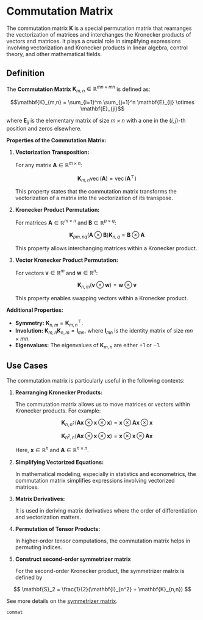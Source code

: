 # Commutation Matrix

The commutation matrix $\mathbf{K}$ is a special permutation matrix that rearranges the vectorization of matrices and interchanges the Kronecker products of vectors and matrices. It plays a crucial role in simplifying expressions involving vectorization and Kronecker products in linear algebra, control theory, and other mathematical fields.

## Definition

The **Commutation Matrix** $\mathbf{K}_{m,n} \in \mathbb{R}^{mn \times mn}$ is defined as:

```math
\mathbf{K}_{m,n} = \sum_{i=1}^m \sum_{j=1}^n \mathbf{E}_{ij} \otimes \mathbf{E}_{ji}
```

where $\mathbf{E}_{ij}$ is the elementary matrix of size $m \times n$ with a one in the $(i, j)$-th position and zeros elsewhere.

**Properties of the Commutation Matrix:**

1. **Vectorization Transposition:**

   For any matrix $\mathbf{A} \in \mathbb{R}^{m \times n}$:

   ```math
   \mathbf{K}_{m,n} \operatorname{vec}(\mathbf{A}) = \operatorname{vec}(\mathbf{A}^\top)
   ```

   This property states that the commutation matrix transforms the vectorization of a matrix into the vectorization of its transpose.

2. **Kronecker Product Permutation:**

   For matrices $\mathbf{A} \in \mathbb{R}^{m \times n}$ and $\mathbf{B} \in \mathbb{R}^{p \times q}$:

   ```math
   \mathbf{K}_{p m, n q} (\mathbf{A} \otimes \mathbf{B}) \mathbf{K}_{n, q} = \mathbf{B} \otimes \mathbf{A}
   ```

   This property allows interchanging matrices within a Kronecker product.

3. **Vector Kronecker Product Permutation:**

   For vectors $\mathbf{v} \in \mathbb{R}^m$ and $\mathbf{w} \in \mathbb{R}^n$:

   ```math
   \mathbf{K}_{n,m} (\mathbf{v} \otimes \mathbf{w}) = \mathbf{w} \otimes \mathbf{v}
   ```

   This property enables swapping vectors within a Kronecker product.

**Additional Properties:**

- **Symmetry:** $\mathbf{K}_{n,m} = \mathbf{K}_{m,n}^\top$.
- **Involution:** $\mathbf{K}_{m,n} \mathbf{K}_{n,m} = \mathbf{I}_{mn}$, where $\mathbf{I}_{mn}$ is the identity matrix of size $mn \times mn$.
- **Eigenvalues:** The eigenvalues of $\mathbf{K}_{m,n}$ are either $+1$ or $-1$.

## Use Cases

The commutation matrix is particularly useful in the following contexts:

1. **Rearranging Kronecker Products:**

   The commutation matrix allows us to move matrices or vectors within Kronecker products. For example:

   ```math
   \mathbf{K}_{n,n^2} (\mathbf{A} \mathbf{x} \otimes \mathbf{x} \otimes \mathbf{x}) = \mathbf{x} \otimes \mathbf{A} \mathbf{x} \otimes \mathbf{x}
   ```

   ```math
   \mathbf{K}_{n^2,n} (\mathbf{A} \mathbf{x} \otimes \mathbf{x} \otimes \mathbf{x}) = \mathbf{x} \otimes \mathbf{x} \otimes \mathbf{A} \mathbf{x}
   ```

   Here, $\mathbf{x} \in \mathbb{R}^n$ and $\mathbf{A} \in \mathbb{R}^{n \times n}$.

2. **Simplifying Vectorized Equations:**

   In mathematical modeling, especially in statistics and econometrics, the commutation matrix simplifies expressions involving vectorized matrices.

3. **Matrix Derivatives:**

   It is used in deriving matrix derivatives where the order of differentiation and vectorization matters.

4. **Permutation of Tensor Products:**

   In higher-order tensor computations, the commutation matrix helps in permuting indices.

5. **Construct second-order symmetrizer matrix**

   For the second-order Kronecker product, the symmetrizer matrix is defined by

```math
   \mathbf{S}_2 = \frac{1}{2}(\mathbf{I}_{n^2} + \mathbf{K}_{n,n}) 
```

   See more details on the [symmetrizer matrix](symmetrizer.md).


```@docs
commat
```
